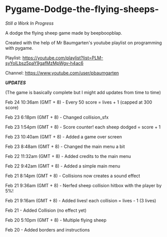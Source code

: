 # Pygame-Dodge-the-flying-sheeps-

*Still a Work In Progress*

A dodge the flying sheep game made by beepboopblap.

Created with the help of Mr Baumgarten's youtube playlist on programming with pygame.

Playlist: https://youtube.com/playlist?list=PLM-syYolLbsz5paY9gafMzMpWgv-h4ac6

Channel: https://www.youtube.com/user/pbaumgarten

***UPDATES***

(The game is basically complete but I might add updates from time to time)

Feb 24 10:36am (GMT + 8) - Every 50 score = lives + 1 (capped at 300 score)

Feb 23 6:18pm (GMT + 8) - Changed collision_sfx

Feb 23 1:54pm (GMT + 8) - Score counter! each sheep dodged = score + 1

Feb 23 10:40am (GMT + 8) - Added a game over screen

Feb 23 8:48am (GMT + 8) - Changed the main menu a bit

Feb 22 11:32am (GMT + 8) - Added credits to the main menu

Feb 22 9:42am (GMT + 8) - Added a simple main menu

Feb 21 8:14pm (GMT + 8) - Collisions now creates a sound effect

Feb 21 9:36am (GMT + 8) - Nerfed sheep collision hitbox with the player by 5%!

Feb 21 9:16am (GMT + 8) - Added lives! each collision = lives - 1 (3 lives)

Feb 21 - Added Collision (no effect yet)

Feb 20 5:10pm (GMT + 8) - Multiple flying sheep

Feb 20 - Added borders and instructions
